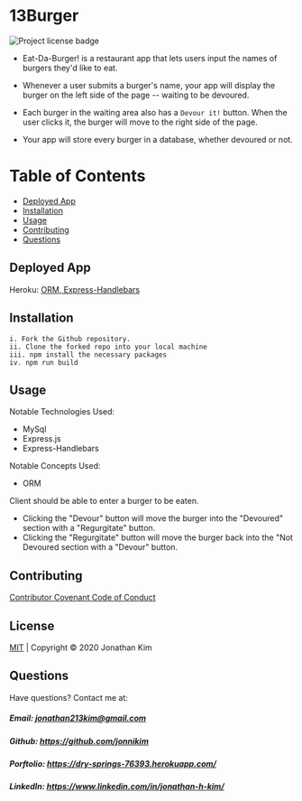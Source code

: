 # 13Burger
![Project license badge](https://img.shields.io/badge/license-MIT-brightgreen)

* Eat-Da-Burger! is a restaurant app that lets users input the names of burgers they'd like to eat.

* Whenever a user submits a burger's name, your app will display the burger on the left side of the page -- waiting to be devoured.

* Each burger in the waiting area also has a `Devour it!` button. When the user clicks it, the burger will move to the right side of the page.

* Your app will store every burger in a database, whether devoured or not.




# Table of Contents
  * [Deployed App](#Deployed-App)
  * [Installation](#Installation)
  * [Usage](#Usage)
  * [Contributing](#Contributing)
  * [Questions](#Questions)

## Deployed App
Heroku: [ORM, Express-Handlebars]( https://scenic-sequoia-26844.herokuapp.com/)

## Installation
```
i. Fork the Github repository.
ii. Clone the forked repo into your local machine
iii. npm install the necessary packages
iv. npm run build
```

## Usage

Notable Technologies Used:
- MySql 
- Express.js 
- Express-Handlebars

Notable Concepts Used:
- ORM


Client should be able to enter a burger to be eaten.
* Clicking the "Devour" button will move the burger into the "Devoured" section with a "Regurgitate" button.
* Clicking the "Regurgitate" button will move the burger back into the "Not Devoured section with a "Devour" button.


## Contributing
[Contributor Covenant Code of Conduct](https://www.contributor-covenant.org/version/2/0/code_of_conduct/code_of_conduct.md)

## License 
[MIT](https://github.com/jonnikim/13Burger/blob/master/LICENSE) | Copyright © 2020 Jonathan Kim

## Questions  
Have questions? Contact me at:
##### Email: jonathan213kim@gmail.com
##### Github: https://github.com/jonnikim
##### Porftolio: https://dry-springs-76393.herokuapp.com/
##### LinkedIn: https://www.linkedin.com/in/jonathan-h-kim/
